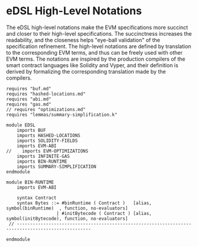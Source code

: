 eDSL High-Level Notations
=========================

The eDSL high-level notations make the EVM specifications more succinct and closer to their high-level specifications.
The succinctness increases the readability, and the closeness helps "eye-ball validation" of the specification refinement.
The high-level notations are defined by translation to the corresponding EVM terms, and thus can be freely used with other EVM terms.
The notations are inspired by the production compilers of the smart contract languages like Solidity and Vyper, and their definition is derived by formalizing the corresponding translation made by the compilers.

```k
requires "buf.md"
requires "hashed-locations.md"
requires "abi.md"
requires "gas.md"
// requires "optimizations.md"
requires "lemmas/summary-simplification.k"

module EDSL
    imports BUF
    imports HASHED-LOCATIONS
    imports SOLIDITY-FIELDS
    imports EVM-ABI
//    imports EVM-OPTIMIZATIONS
    imports INFINITE-GAS
    imports BIN-RUNTIME
    imports SUMMARY-SIMPLIFICATION
endmodule

module BIN-RUNTIME
    imports EVM-ABI

    syntax Contract
    syntax Bytes ::= #binRuntime ( Contract )   [alias, symbol(binRuntime)  , function, no-evaluators]
                   | #initBytecode ( Contract ) [alias, symbol(initBytecode), function, no-evaluators]
 // --------------------------------------------------------------------------------------------------

endmodule
```
